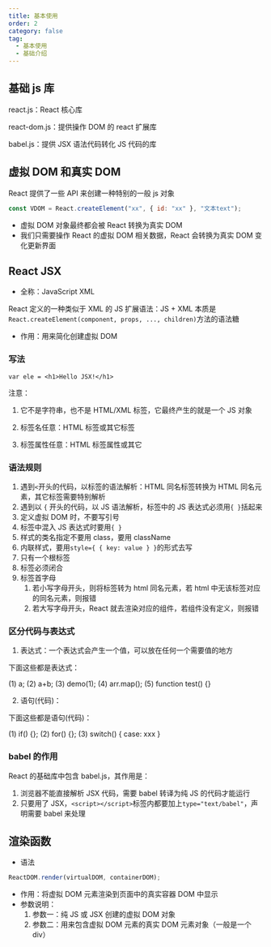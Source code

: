 ```yaml
---
title: 基本使用
order: 2
category: false
tag:
  - 基本使用
  - 基础介绍
---
```


## 基础 js 库

react.js：React 核心库

react-dom.js：提供操作 DOM 的 react 扩展库

babel.js：提供 JSX 语法代码转化 JS 代码的库

## 虚拟 DOM 和真实 DOM

React 提供了一些 API 来创建一种特别的一般 js 对象

```js
const VDOM = React.createElement("xx", { id: "xx" }, "文本text");
```

- 虚拟 DOM 对象最终都会被 React 转换为真实 DOM
- 我们只需要操作 React 的虚拟 DOM 相关数据，React 会转换为真实 DOM 变化更新界面

## React JSX

- 全称：JavaScript XML

React 定义的一种类似于 XML 的 JS 扩展语法：JS + XML 本质是`React.createElement(component, props, ..., children)`方法的语法糖

- 作用：用来简化创建虚拟 DOM

### 写法

`var ele = <h1>Hello JSX!</h1>`

注意：

1. 它不是字符串，也不是 HTML/XML 标签，它最终产生的就是一个 JS 对象

2. 标签名任意：HTML 标签或其它标签

3. 标签属性任意：HTML 标签属性或其它

### 语法规则

1. 遇到`<`开头的代码，以标签的语法解析：HTML 同名标签转换为 HTML 同名元素，其它标签需要特别解析
2. 遇到以 `{` 开头的代码，以 JS 语法解析，标签中的 JS 表达式必须用`{ }`括起来
3. 定义虚拟 DOM 时，不要写引号
4. 标签中混入 JS 表达式时要用`{ }`
5. 样式的类名指定不要用 class，要用 className
6. 内联样式，要用`style={ { key: value } }`的形式去写
7. 只有一个根标签
8. 标签必须闭合
9. 标签首字母
   1. 若小写字母开头，则将标签转为 html 同名元素，若 html 中无该标签对应的同名元素，则报错
   2. 若大写字母开头，React 就去渲染对应的组件，若组件没有定义，则报错

### 区分代码与表达式

1. 表达式：一个表达式会产生一个值，可以放在任何一个需要值的地方

下面这些都是表达式：

(1) a; (2) a+b; (3) demo(1); (4) arr.map(); (5) function test() {}

2. 语句(代码)：

下面这些都是语句(代码)：

(1) if() {}; (2) for() {}; (3) switch() { case: xxx }

### babel 的作用

React 的基础库中包含 babel.js，其作用是：

1. 浏览器不能直接解析 JSX 代码，需要 babel 转译为纯 JS 的代码才能运行
2. 只要用了 JSX，`<script></script>`标签内都要加上`type="text/babel"`，声明需要 babel 来处理

## 渲染函数

- 语法

```js
ReactDOM.render(virtualDOM, containerDOM);
```

- 作用：将虚拟 DOM 元素渲染到页面中的真实容器 DOM 中显示
- 参数说明：
  1. 参数一：纯 JS 或 JSX 创建的虚拟 DOM 对象
  2. 参数二：用来包含虚拟 DOM 元素的真实 DOM 元素对象（一般是一个 div）
